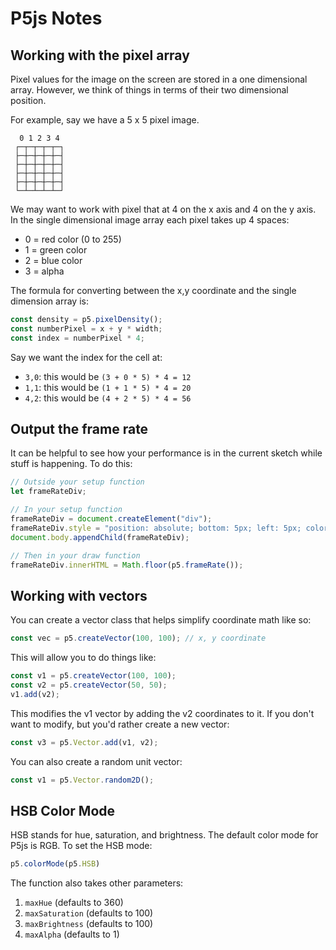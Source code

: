 # P5js Notes

## Working with the pixel array

Pixel values for the image on the screen are stored in a one dimensional array.  However, we think of things in terms of their two dimensional position.

For example, say we have a 5 x 5 pixel image.

```text
  0 1 2 3 4
 ┌─┬─┬─┬─┬─┐
 ├─┼─┼─┼─┼─┤
 ├─┼─┼─┼─┼─┤
 ├─┼─┼─┼─┼─┤
 ├─┼─┼─┼─┼─┤
 └─┴─┴─┴─┴─┘
```

We may want to work with pixel that at 4 on the x axis and 4 on the y axis.  In the single dimensional image array each pixel takes up 4 spaces:

* 0 = red color (0 to 255)
* 1 = green color
* 2 = blue color
* 3 = alpha

The formula for converting between the x,y coordinate and the single dimension array is:

```javascript
const density = p5.pixelDensity();
const numberPixel = x + y * width;
const index = numberPixel * 4;
```

Say we want the index for the cell at:

* `3,0`: this would be `(3 + 0 * 5) * 4 = 12`
* `1,1`: this would be `(1 + 1 * 5) * 4 = 20`
* `4,2`: this would be `(4 + 2 * 5) * 4 = 56`

## Output the frame rate

It can be helpful to see how your performance is in the current sketch while stuff is happening.  To do this:

```javascript
// Outside your setup function
let frameRateDiv;

// In your setup function
frameRateDiv = document.createElement("div");
frameRateDiv.style = "position: absolute; bottom: 5px; left: 5px; color: #fff;";
document.body.appendChild(frameRateDiv);

// Then in your draw function
frameRateDiv.innerHTML = Math.floor(p5.frameRate());
```

## Working with vectors

You can create a vector class that helps simplify coordinate math like so:

```javascript
const vec = p5.createVector(100, 100); // x, y coordinate
```

This will allow you to do things like:

```javascript
const v1 = p5.createVector(100, 100);
const v2 = p5.createVector(50, 50);
v1.add(v2);
```

This modifies the v1 vector by adding the v2 coordinates to it.  If you don't want to modify, but you'd rather create a new vector:

```javascript
const v3 = p5.Vector.add(v1, v2);
```

You can also create a random unit vector:

```javascript
const v1 = p5.Vector.random2D();
```

## HSB Color Mode

HSB stands for hue, saturation, and brightness.  The default color mode for P5js is RGB.  To set the HSB mode:

```javascript
p5.colorMode(p5.HSB)
```

The function also takes other parameters:

1. `maxHue` (defaults to 360)
1. `maxSaturation` (defaults to 100)
1. `maxBrightness` (defaults to 100)
1. `maxAlpha` (defaults to 1)
